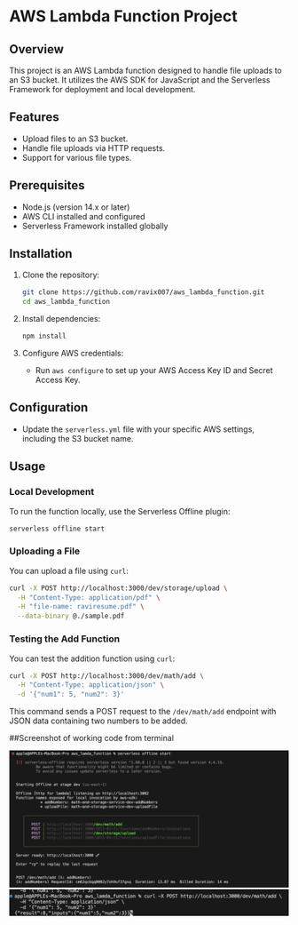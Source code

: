 # AWS Lambda Function Project

## Overview

This project is an AWS Lambda function designed to handle file uploads to an S3 bucket. It utilizes the AWS SDK for JavaScript and the Serverless Framework for deployment and local development.

## Features

- Upload files to an S3 bucket.
- Handle file uploads via HTTP requests.
- Support for various file types.

## Prerequisites

- Node.js (version 14.x or later)
- AWS CLI installed and configured
- Serverless Framework installed globally

## Installation

1. Clone the repository:

   ```bash
   git clone https://github.com/ravix007/aws_lambda_function.git
   cd aws_lambda_function
   ```

2. Install dependencies:

   ```bash
   npm install
   ```

3. Configure AWS credentials:
   - Run `aws configure` to set up your AWS Access Key ID and Secret Access Key.

## Configuration

- Update the `serverless.yml` file with your specific AWS settings, including the S3 bucket name.

## Usage

### Local Development

To run the function locally, use the Serverless Offline plugin:

```bash
serverless offline start
```

### Uploading a File

You can upload a file using `curl`:

```bash
curl -X POST http://localhost:3000/dev/storage/upload \
  -H "Content-Type: application/pdf" \
  -H "file-name: raviresume.pdf" \
  --data-binary @./sample.pdf
```

### Testing the Add Function

You can test the addition function using `curl`:

```bash
curl -X POST http://localhost:3000/dev/math/add \
  -H "Content-Type: application/json" \
  -d '{"num1": 5, "num2": 3}'
```

This command sends a POST request to the `/dev/math/add` endpoint with JSON data containing two numbers to be added.

##Screenshot of working code from terminal

![alt text](image.png)
![alt text](image-1.png)
